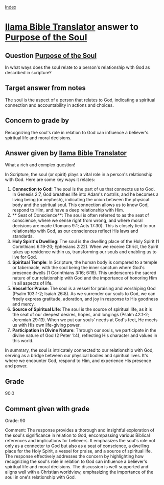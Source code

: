 
[Index](../../index.md)
# [llama Bible Translator](../../answering_models/llama_Bible_Translator.md) answer to [Purpose of the Soul](../../questions/Purpose_of_the_Soul.md)

## Question [Purpose of the Soul](../../questions/Purpose_of_the_Soul.md)
In what ways does the soul relate to a person's relationship with God as described in scripture?

## Target answer from notes
The soul is the aspect of a person that relates to God, indicating a spiritual connection and accountability in actions and choices.

## Concern to grade by
Recognizing the soul's role in relation to God can influence a believer's spiritual life and moral decisions.

## Answer given by [llama Bible Translator](../../answering_models/llama_Bible_Translator.md)
What a rich and complex question!

In Scripture, the soul (or spirit) plays a vital role in a person's relationship with God. Here are some key ways it relates:

1. **Connection to God**: The soul is the part of us that connects us to God. In Genesis 2:7, God breathes life into Adam's nostrils, and he becomes a living being (or nephesh), indicating the union between the physical body and the spiritual soul. This connection allows us to know God, respond to Him, and have a deep relationship with Him.
2. ** Seat of Conscience**: The soul is often referred to as the seat of conscience, where we sense right from wrong, and where moral decisions are made (Romans 9:1; Acts 17:30). This is closely tied to our relationship with God, as our consciences reflect His laws and standards.
3. **Holy Spirit's Dwelling**: The soul is the dwelling place of the Holy Spirit (1 Corinthians 6:19-20; Ephesians 2:22). When we receive Christ, the Spirit takes up residence within us, transforming our souls and enabling us to live for God.
4. **Spiritual Temple**: In Scripture, the human body is compared to a temple or tabernacle, with the soul being the inner sanctum where God's presence dwells (1 Corinthians 3:16; 6:19). This underscores the sacred nature of our relationship with God and the importance of honoring Him in all aspects of life.
5. **Vessel for Praise**: The soul is a vessel for praising and worshiping God (Psalm 103:1-2; Isaiah 26:8). As we surrender our souls to God, we can freely express gratitude, adoration, and joy in response to His goodness and mercy.
6. **Source of Spiritual Life**: The soul is the source of spiritual life, as it is the seat of our deepest desires, hopes, and longings (Psalm 42:1-2; Jeremiah 29:13). When we put our souls' needs at God's feet, He meets us with His own life-giving power.
7. **Participation in Divine Nature**: Through our souls, we participate in the divine nature of God (2 Peter 1:4), reflecting His character and values in this world.

In summary, the soul is intricately connected to our relationship with God, serving as a bridge between our physical bodies and spiritual lives. It's where we encounter God, respond to Him, and experience His presence and power.

## Grade
90.0

## Comment given with grade
Grade: 90

Comment: The response provides a thorough and insightful exploration of the soul's significance in relation to God, encompassing various Biblical references and implications for believers. It emphasizes the soul's role not only as a connector to God but also as a seat of conscience, a dwelling place for the Holy Spirit, a vessel for praise, and a source of spiritual life. The response effectively addresses the concern by highlighting how recognizing the soul's role in relation to God can influence a believer's spiritual life and moral decisions. The discussion is well-supported and aligns well with a Christian worldview, emphasizing the importance of the soul in one's relationship with God.
